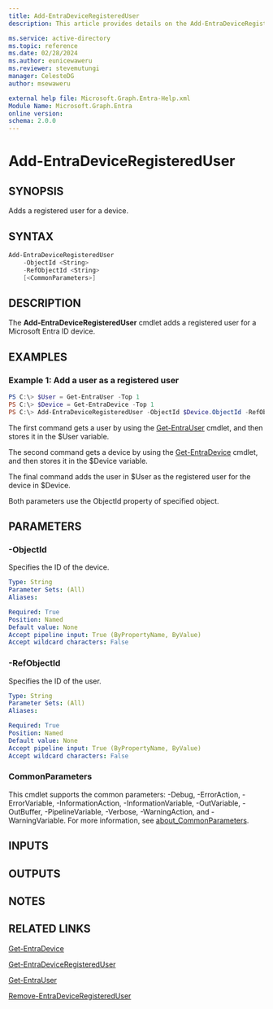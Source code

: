 ```yaml
---
title: Add-EntraDeviceRegisteredUser
description: This article provides details on the Add-EntraDeviceRegisteredUser command.

ms.service: active-directory
ms.topic: reference
ms.date: 02/28/2024
ms.author: eunicewaweru
ms.reviewer: stevemutungi
manager: CelesteDG
author: msewaweru

external help file: Microsoft.Graph.Entra-Help.xml
Module Name: Microsoft.Graph.Entra
online version:
schema: 2.0.0
---
```


# Add-EntraDeviceRegisteredUser

## SYNOPSIS
Adds a registered user for a device.

## SYNTAX

```powershell
Add-EntraDeviceRegisteredUser 
    -ObjectId <String> 
    -RefObjectId <String> 
    [<CommonParameters>]
```

## DESCRIPTION
The **Add-EntraDeviceRegisteredUser** cmdlet adds a registered user for a Microsoft Entra ID device.

## EXAMPLES

### Example 1: Add a user as a registered user
```powershell
PS C:\> $User = Get-EntraUser -Top 1
PS C:\> $Device = Get-EntraDevice -Top 1
PS C:\> Add-EntraDeviceRegisteredUser -ObjectId $Device.ObjectId -RefObjectId $User.ObjectId
```

The first command gets a user by using the [Get-EntraUser](./Get-EntraUser.md) cmdlet, and then stores it in the $User variable.  

The second command gets a device by using the [Get-EntraDevice](./Get-EntraDevice.md) cmdlet, and then stores it in the $Device variable.  

The final command adds the user in $User as the registered user for the device in $Device.  

Both parameters use the ObjectId property of specified object.

## PARAMETERS

### -ObjectId
Specifies the ID of the device.

```yaml
Type: String
Parameter Sets: (All)
Aliases:

Required: True
Position: Named
Default value: None
Accept pipeline input: True (ByPropertyName, ByValue)
Accept wildcard characters: False
```

### -RefObjectId
Specifies the ID of the user.

```yaml
Type: String
Parameter Sets: (All)
Aliases:

Required: True
Position: Named
Default value: None
Accept pipeline input: True (ByPropertyName, ByValue)
Accept wildcard characters: False
```

### CommonParameters
This cmdlet supports the common parameters: -Debug, -ErrorAction, -ErrorVariable, -InformationAction, -InformationVariable, -OutVariable, -OutBuffer, -PipelineVariable, -Verbose, -WarningAction, and -WarningVariable. For more information, see [about_CommonParameters](https://go.microsoft.com/fwlink/?LinkID=113216).

## INPUTS

## OUTPUTS

## NOTES

## RELATED LINKS

[Get-EntraDevice](Get-EntraDevice.md)

[Get-EntraDeviceRegisteredUser](Get-EntraDeviceRegisteredUser.md)

[Get-EntraUser](Get-EntraUser.md)

[Remove-EntraDeviceRegisteredUser](Remove-EntraDeviceRegisteredUser.md)

